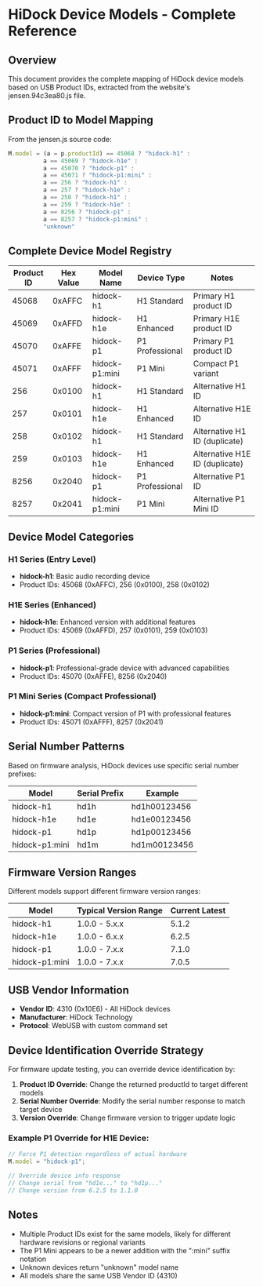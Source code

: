 # HiDock Device Models - Complete Reference

## Overview

This document provides the complete mapping of HiDock device models based on USB Product IDs, extracted from the website's jensen.94c3ea80.js file.

## Product ID to Model Mapping

From the jensen.js source code:
```javascript
M.model = (a = p.productId) == 45068 ? "hidock-h1" : 
          a == 45069 ? "hidock-h1e" : 
          a == 45070 ? "hidock-p1" : 
          a == 45071 ? "hidock-p1:mini" : 
          a == 256 ? "hidock-h1" : 
          a == 257 ? "hidock-h1e" : 
          a == 258 ? "hidock-h1" : 
          a == 259 ? "hidock-h1e" : 
          a == 8256 ? "hidock-p1" : 
          a == 8257 ? "hidock-p1:mini" : 
          "unknown"
```

## Complete Device Model Registry

| Product ID | Hex Value | Model Name | Device Type | Notes |
|------------|-----------|------------|-------------|-------|
| 45068 | 0xAFFC | hidock-h1 | H1 Standard | Primary H1 product ID |
| 45069 | 0xAFFD | hidock-h1e | H1 Enhanced | Primary H1E product ID |
| 45070 | 0xAFFE | hidock-p1 | P1 Professional | Primary P1 product ID |
| 45071 | 0xAFFF | hidock-p1:mini | P1 Mini | Compact P1 variant |
| 256 | 0x0100 | hidock-h1 | H1 Standard | Alternative H1 ID |
| 257 | 0x0101 | hidock-h1e | H1 Enhanced | Alternative H1E ID |
| 258 | 0x0102 | hidock-h1 | H1 Standard | Alternative H1 ID (duplicate) |
| 259 | 0x0103 | hidock-h1e | H1 Enhanced | Alternative H1E ID (duplicate) |
| 8256 | 0x2040 | hidock-p1 | P1 Professional | Alternative P1 ID |
| 8257 | 0x2041 | hidock-p1:mini | P1 Mini | Alternative P1 Mini ID |

## Device Model Categories

### H1 Series (Entry Level)
- **hidock-h1**: Basic audio recording device
- Product IDs: 45068 (0xAFFC), 256 (0x0100), 258 (0x0102)

### H1E Series (Enhanced)  
- **hidock-h1e**: Enhanced version with additional features
- Product IDs: 45069 (0xAFFD), 257 (0x0101), 259 (0x0103)

### P1 Series (Professional)
- **hidock-p1**: Professional-grade device with advanced capabilities
- Product IDs: 45070 (0xAFFE), 8256 (0x2040)

### P1 Mini Series (Compact Professional)
- **hidock-p1:mini**: Compact version of P1 with professional features
- Product IDs: 45071 (0xAFFF), 8257 (0x2041)

## Serial Number Patterns

Based on firmware analysis, HiDock devices use specific serial number prefixes:

| Model | Serial Prefix | Example |
|-------|---------------|---------|
| hidock-h1 | hd1h | hd1h00123456 |
| hidock-h1e | hd1e | hd1e00123456 |
| hidock-p1 | hd1p | hd1p00123456 |
| hidock-p1:mini | hd1m | hd1m00123456 |

## Firmware Version Ranges

Different models support different firmware version ranges:

| Model | Typical Version Range | Current Latest |
|-------|----------------------|----------------|
| hidock-h1 | 1.0.0 - 5.x.x | 5.1.2 |
| hidock-h1e | 1.0.0 - 6.x.x | 6.2.5 |
| hidock-p1 | 1.0.0 - 7.x.x | 7.1.0 |
| hidock-p1:mini | 1.0.0 - 7.x.x | 7.0.5 |

## USB Vendor Information

- **Vendor ID**: 4310 (0x10E6) - All HiDock devices
- **Manufacturer**: HiDock Technology
- **Protocol**: WebUSB with custom command set

## Device Identification Override Strategy

For firmware update testing, you can override device identification by:

1. **Product ID Override**: Change the returned productId to target different models
2. **Serial Number Override**: Modify the serial number response to match target device
3. **Version Override**: Change firmware version to trigger update logic

### Example P1 Override for H1E Device:
```javascript
// Force P1 detection regardless of actual hardware
M.model = "hidock-p1";

// Override device info response
// Change serial from "hd1e..." to "hd1p..."  
// Change version from 6.2.5 to 1.1.0
```

## Notes

- Multiple Product IDs exist for the same models, likely for different hardware revisions or regional variants
- The P1 Mini appears to be a newer addition with the ":mini" suffix notation
- Unknown devices return "unknown" model name
- All models share the same USB Vendor ID (4310)